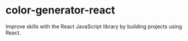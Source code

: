 # color-generator-react

Improve skills with the React JavaScript library by building projects using React.

